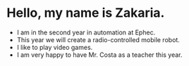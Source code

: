  # Hello, my name is Zakaria.
 
 * I am in the second year in automation at Ephec.
 * This year we will create a radio-controlled mobile robot.
 * I like to play video games.
 * I am very happy to have Mr. Costa as a teacher this year.
